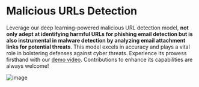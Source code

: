 # Malicious URLs Detection
Leverage our deep learning-powered malicious URL detection model, **not only adept at identifying harmful URLs for phishing email detection but is also instrumental in malware detection by analyzing email attachment links for potential threats**. This model excels in accuracy and plays a vital role in bolstering defenses against cyber threats. Experience its prowess firsthand with our [demo video](https://drive.google.com/file/d/1R3zwuyCikSERtdylZSy-166c4ibomYSz/view). Contributions to enhance its capabilities are always welcome!


![image](https://github.com/saleminess00/MaliciousURL/assets/92652356/41a801a7-cc69-4b1b-9be9-bc45f1c7a71d)


